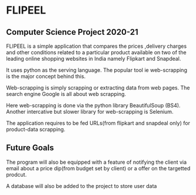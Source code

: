 # FLIPEEL
## Computer Science Project 2020-21

FLIPEEL is a simple application that compares the prices ,delivery charges and other conditions related to a particular product available on two of the leading online shopping websites in India namely Flipkart and Snapdeal.

It uses python as the serving language. The popular tool ie web-scrapping is the major concept behind this.

Web-scrapping is simply scrapping or extracting data from web pages. The search engine Google is all about web scrapping.

Here web-scrapping is done via the python library BeautifulSoup (BS4). Another intercative but slower library for web-scrapping is Selenium.

The application requires to be fed URLs(from flipkart and snapdeal only) for product-data scrapping.

## Future Goals
The program will also be equipped with a feature of notifying
the client via email about a price dip(from budget set by client) or a offer on the targetted prodcut.

A database will also be added to the project to store user data



